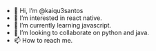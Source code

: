 - 👋 Hi, I’m @kaiqu3santos
- 👀 I’m interested in react native.
- 🌱 I’m currently learning javascript.
- 💞️ I’m looking to collaborate on python and java.
- 📫 How to reach me.

<!---
kaiqu3santos/kaiqu3santos is a ✨ special ✨ repository because its `README.md` (this file) appears on your GitHub profile.
You can click the Preview link to take a look at your changes.
--->

